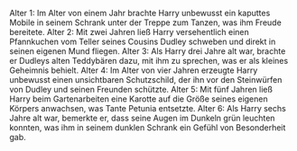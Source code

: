 Alter 1: Im Alter von einem Jahr brachte Harry unbewusst ein kaputtes Mobile in seinem Schrank unter der Treppe zum Tanzen, was ihm Freude bereitete.
Alter 2: Mit zwei Jahren ließ Harry versehentlich einen Pfannkuchen vom Teller seines Cousins Dudley schweben und direkt in seinen eigenen Mund fliegen.
Alter 3: Als Harry drei Jahre alt war, brachte er Dudleys alten Teddybären dazu, mit ihm zu sprechen, was er als kleines Geheimnis behielt.
Alter 4: Im Alter von vier Jahren erzeugte Harry unbewusst einen unsichtbaren Schutzschild, der ihn vor den Steinwürfen von Dudley und seinen Freunden schützte.
Alter 5: Mit fünf Jahren ließ Harry beim Gartenarbeiten eine Karotte auf die Größe seines eigenen Körpers anwachsen, was Tante Petunia entsetzte.
Alter 6: Als Harry sechs Jahre alt war, bemerkte er, dass seine Augen im Dunkeln grün leuchten konnten, was ihm in seinem dunklen Schrank ein Gefühl von Besonderheit gab.